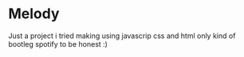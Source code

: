# Melody
Just a project i tried making using javascrip css and html only
kind of bootleg spotify to be honest :)
